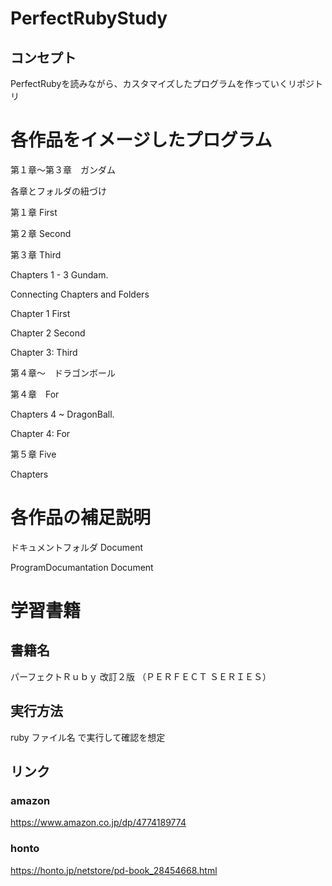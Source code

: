 # PerfectRubyStudy

## コンセプト

PerfectRubyを読みながら、カスタマイズしたプログラムを作っていくリポジトリ


# 各作品をイメージしたプログラム
第１章～第３章　ガンダム

各章とフォルダの紐づけ

第１章 First

第２章 Second

第３章 Third

Chapters 1 - 3 Gundam.

Connecting Chapters and Folders

Chapter 1 First

Chapter 2 Second

Chapter 3: Third

第４章〜　ドラゴンボール

第４章　For

Chapters 4 ~ DragonBall.

Chapter 4: For

第５章 Five

Chapters 

# 各作品の補足説明

ドキュメントフォルダ Document

ProgramDocumantation Document

# 学習書籍

## 書籍名
 
パーフェクトＲｕｂｙ 改訂２版 （ＰＥＲＦＥＣＴ ＳＥＲＩＥＳ）

## 実行方法

ruby ファイル名 で実行して確認を想定

## リンク

### amazon
https://www.amazon.co.jp/dp/4774189774

### honto
https://honto.jp/netstore/pd-book_28454668.html
